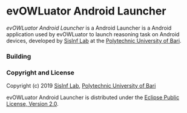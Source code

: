 # evOWLuator Android Launcher

*evOWLuator Android Launcher* is a Android Launcher is a Android application used by evOWLuator to launch reasoning task on Android devices, developed by
[SisInf Lab][swot] at the [Polytechnic University of Bari][poliba].

### Building


### Copyright and License

Copyright (c) 2019 [SisInf Lab][swot], [Polytechnic University of Bari][poliba]

evOWLuator Android Launcher is distributed under the [Eclipse Public License, Version 2.0][epl2].

[epl2]: https://www.eclipse.org/legal/epl-2.0
[java]: https://java.com
[gradle]: https://gradle.org
[poliba]: http://www.poliba.it
[swot]: http://sisinflab.poliba.it/swottools
